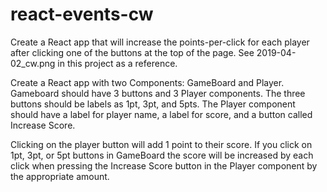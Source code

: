 # react-events-cw

Create a React app that will increase the points-per-click for each player after clicking one of the buttons at the top of the page. See 2019-04-02_cw.png in this project as a reference.

Create a React app with two Components: GameBoard and Player. Gameboard should have 3 buttons and 3 Player components. The three buttons should be labels as 1pt, 3pt, and 5pts. The Player component should have a label for player name, a label for score, and a button called Increase Score.

Clicking on the player button will add 1 point to their score. If you click on 1pt, 3pt, or 5pt buttons in GameBoard the score will be increased by each click when pressing the Increase Score button in the Player component by the appropriate amount.
